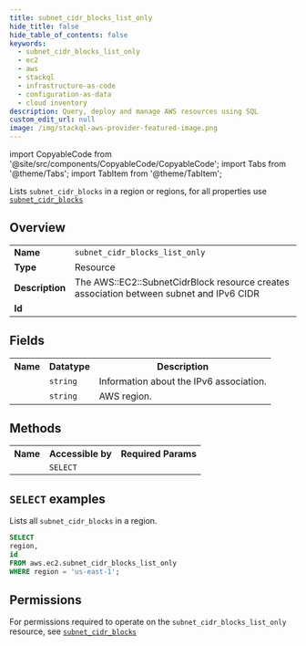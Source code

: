 ```yaml
---
title: subnet_cidr_blocks_list_only
hide_title: false
hide_table_of_contents: false
keywords:
  - subnet_cidr_blocks_list_only
  - ec2
  - aws
  - stackql
  - infrastructure-as-code
  - configuration-as-data
  - cloud inventory
description: Query, deploy and manage AWS resources using SQL
custom_edit_url: null
image: /img/stackql-aws-provider-featured-image.png
---
```


import CopyableCode from '@site/src/components/CopyableCode/CopyableCode';
import Tabs from '@theme/Tabs';
import TabItem from '@theme/TabItem';

Lists <code>subnet_cidr_blocks</code> in a region or regions, for all properties use <a href="/services/serviceName/subnet_cidr_blocks/"><code>subnet_cidr_blocks</code></a>

## Overview
<table>
<tbody>
<tr><td><b>Name</b></td><td><code>subnet_cidr_blocks_list_only</code></td></tr>
<tr><td><b>Type</b></td><td>Resource</td></tr>
<tr><td><b>Description</b></td><td>The AWS::EC2::SubnetCidrBlock resource creates association between subnet and IPv6 CIDR</td></tr>
<tr><td><b>Id</b></td><td><CopyableCode code="aws.ec2.subnet_cidr_blocks_list_only" /></td></tr>
</tbody>
</table>

## Fields
<table>
<tbody>
<tr><th>Name</th><th>Datatype</th><th>Description</th></tr><tr><td><CopyableCode code="id" /></td><td><code>string</code></td><td>Information about the IPv6 association.</td></tr>
<tr><td><CopyableCode code="region" /></td><td><code>string</code></td><td>AWS region.</td></tr>
</tbody>
</table>

## Methods

<table>
<tbody>
  <tr>
    <th>Name</th>
    <th>Accessible by</th>
    <th>Required Params</th>
  </tr>
  <tr>
    <td><CopyableCode code="list_resources" /></td>
    <td><code>SELECT</code></td>
    <td><CopyableCode code="region" /></td>
  </tr>
</tbody>
</table>

## `SELECT` examples
Lists all <code>subnet_cidr_blocks</code> in a region.
```sql
SELECT
region,
id
FROM aws.ec2.subnet_cidr_blocks_list_only
WHERE region = 'us-east-1';
```


## Permissions

For permissions required to operate on the <code>subnet_cidr_blocks_list_only</code> resource, see <a href="/services/ec2/subnet_cidr_blocks/#permissions"><code>subnet_cidr_blocks</code></a>

